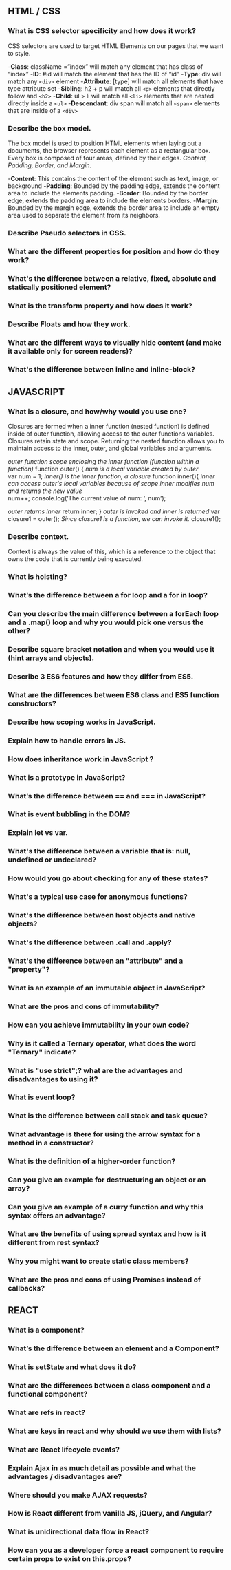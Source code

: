 ## HTML / CSS

### What is CSS selector specificity and how does it work?

CSS selectors are used to target HTML Elements on our pages that we want to style.

-**Class**:   	  className =”index” will match any element that has class of “index”
-**ID**:          #id will match the element that has the ID of “id”
-**Type**:     	  div will match any `<div>` element
-**Attribute**:   [type] will match all elements that have type attribute set
-**Sibling**:     h2 + p will match all `<p>` elements that directly follow and `<h2>`
-**Child**:       ul > li will match all `<li>` elements that are nested directly inside a `<ul>`
-**Descendant**:  div span will match all `<span>` elements that are inside of a `<div>`

### Describe the box model.

The box model is used to position HTML elements when laying out a documents, the browser represents each element as a rectangular box. Every box is composed of four areas, defined by their edges. *Content, Padding, Border, and Margin.*

-**Content**: This contains the content of the element such as text, image, or background
-**Padding**: Bounded by the padding edge, extends the content area to include the elements padding. 
-**Border**: Bounded by the border edge, extends the padding area to include the elements borders.
-**Margin**: Bounded by the margin edge, extends the border area to include an empty area used to separate the element from its neighbors. 

### Describe Pseudo selectors in CSS.
### What are the different properties for position and how do they work?
### What's the difference between a relative, fixed, absolute and statically positioned element?
### What is the transform property and how does it work?
### Describe Floats and how they work.
### What are the different ways to visually hide content (and make it available only for screen readers)?
### What's the difference between inline and inline-block?

## JAVASCRIPT

### What is a closure, and how/why would you use one?

Closures are formed when a inner function (nested function) is defined inside of outer function, allowing access to the outer functions variables. Closures retain state and scope. Returning the nested function allows you to maintain access to the inner, outer, and global variables and arguments.


*outer function scope enclosing the inner function (function within a function)*
function outer() { 
*num is a local variable created by outer*              
	     var num = 1; 
*inner() is the inner function, a closure*
	     function inner(){
*inner can access outer's local variables because of scope*
*inner modifies num  and returns the new value*           
		num++; 
console.log(‘The current value of num: ‘, num’);     
     
*outer returns inner*
     return inner;
}
*outer is invoked and inner is returned*
var closure1 = outer();
*Since closure1  is a function, we can invoke it.*
closure1();

### Describe context.

Context is always the value of this, which is a reference to the object that owns the code that is currently being executed.

### What is hoisting?
### What’s the difference between a for loop and a for in loop?
### Can you describe the main difference between a forEach loop and a .map() loop and why you would pick one versus the other?
### Describe square bracket notation and when you would use it (hint arrays and objects).
### Describe 3 ES6 features and how they differ from ES5.
### What are the differences between ES6 class and ES5 function constructors?
### Describe how scoping works in JavaScript.
### Explain how to handle errors in JS.
### How does inheritance work in JavaScript ?
### What is a prototype in JavaScript?
### What’s the difference between == and === in JavaScript?
### What is event bubbling in the DOM?
### Explain let vs var.
### What's the difference between a variable that is: null, undefined or undeclared?
### How would you go about checking for any of these states?
### What's a typical use case for anonymous functions?
### What's the difference between host objects and native objects?
### What's the difference between .call and .apply?
### What's the difference between an "attribute" and a "property"?
### What is an example of an immutable object in JavaScript?
### What are the pros and cons of immutability?
### How can you achieve immutability in your own code?
### Why is it called a Ternary operator, what does the word "Ternary" indicate?
### What is "use strict";? what are the advantages and disadvantages to using it?
### What is event loop?
### What is the difference between call stack and task queue?
### What advantage is there for using the arrow syntax for a method in a constructor?
### What is the definition of a higher-order function?
### Can you give an example for destructuring an object or an array?
### Can you give an example of a curry function and why this syntax offers an advantage?
### What are the benefits of using spread syntax and how is it different from rest syntax?
### Why you might want to create static class members?
### What are the pros and cons of using Promises instead of callbacks?

## REACT

### What is a component?
### What’s the difference between an element and a Component?
### What is setState and what does it do?
### What are the differences between a class component and a functional component?
### What are refs in react?
### What are keys in react and why should we use them with lists?
### What are React lifecycle events?
### Explain Ajax in as much detail as possible and what the advantages / disadvantages are?
### Where should you make AJAX requests?
### How is React different from vanilla JS, jQuery, and Angular?
### What is unidirectional data flow in React?
### How can you as a developer force a react component to require certain props to exist on this.props?